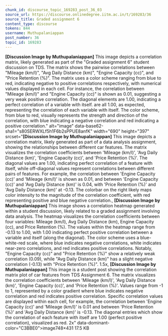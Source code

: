 ```yaml
---
chunk_id: discourse_topic_169283_post_36_03
source_url: https://discourse.onlinedegree.iitm.ac.in/t/169283/36
source_title: Graded assignment 6
content_type: discourse
tokens: 844
username: Muthupalaniappan
post_number: 36
topic_id: 169283
---
```


**[Discussion Image by Muthupalaniappan]** This image depicts a correlation matrix, likely generated as part of the "Graded assignment 6" student discussion on TDS. The matrix shows the pairwise correlations between "Mileage (km/l)", "Avg Daily Distance (km)", "Engine Capacity (cc)", and "Price Retention (%)". The matrix uses a color scheme ranging from blue to red, indicating negative to positive correlations respectively, with numerical values displayed in each cell. For instance, the correlation between "Mileage (km/l)" and "Engine Capacity (cc)" is shown as 0.01, suggesting a very weak positive correlation. The diagonal elements are 1.00, indicating a perfect correlation of a variable with itself. are all 1.00, as expected, representing the correlation of each variable with itself. The color scheme, from blue to red, visually represents the strength and direction of the correlation, with blue indicating a negative correlation and red indicating a positive correlation." alt="image" data-base62-sha1="s80SERWXLf5h1F6b2sPPUE8anfK" width="690" height="397" srcset="**[Discussion Image by Muthupalaniappan]** This image depicts a correlation matrix, likely generated as part of a data analysis assignment, showing the relationships between different car features. The matrix visualizes the correlation coefficients between 'Mileage (km/l)', 'Avg Daily Distance (km)', 'Engine Capacity (cc)', and 'Price Retention (%)'. The diagonal values are 1.00, indicating perfect correlation of a feature with itself, while off-diagonal values represent correlations between different pairs of features. For example, the correlation between 'Engine Capacity (cc)' and 'Mileage (km/l)' is shown as 0.01, and between 'Engine Capacity (cc)' and 'Avg Daily Distance (km)' is 0.04, with 'Price Retention (%)' and 'Avg Daily Distance (km)' at -0.13. The colorbar on the right likely maps color intensity to the magnitude of the correlation coefficient, with red representing positive and blue negative correlation., **[Discussion Image by Muthupalaniappan]** This image shows a correlation heatmap generated within a student discussion, likely related to a graded assignment involving data analysis. The heatmap visualizes the correlation coefficients between four variables: Mileage (km/l), Avg Daily Distance (km), Engine Capacity (cc), and Price Retention (%). The values within the heatmap range from -0.13 to 1.00, with 1.00 indicating perfect positive correlation between a variable and itself (along the diagonal). The color scheme uses a blue-white-red scale, where blue indicates negative correlations, white indicates near-zero correlations, and red indicates positive correlations. Notably, "Engine Capacity (cc)" and "Price Retention (%)" show a relatively weak correlation (0.09), while "Avg Daily Distance (km)" has a slight negative correlation (-0.13) with "Price Retention (%)". 1.5x, **[Discussion Image by Muthupalaniappan]** This image is a student post showing the correlation matrix plot of car features from TDS Assignment 6. The matrix visualizes the correlation coefficients between 'Mileage (km/l)', 'Avg Daily Distance (km)', 'Engine Capacity (cc)', and 'Price Retention (%)'. Values range from -1 to 1, represented by a color gradient where blue indicates negative correlation and red indicates positive correlation. Specific correlation values are displayed within each cell, for example, the correlation between 'Engine Capacity (cc)' and 'Mileage (km/l)' is 0.01 and between 'Price Retention (%)' and 'Avg Daily Distance (km)' is -0.13. The diagonal entries which show the correlation of each feature with itself are 1.00 (perfect positive correlation), visualized as red. 2x" data-dominant-color="C3BBE0">image748×431 17.5 KB
